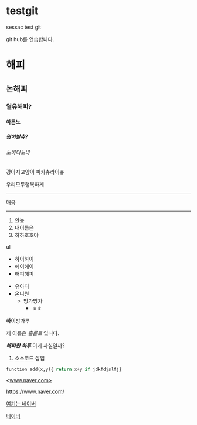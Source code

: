 # testgit
sessac test git

git hub를 연습합니다.


# 해피
## 논해피
### 얼유해피?
#### 아돈노
##### 왓어받츄?
###### 노바디노바


강아지고양이
피카츄라이츄

우리모두행복하게

-------
매옹
***


1. 안농
2. 내이름은
3. 하하호호야

ul
- 하이하이
- 헤이헤이
- 해피해피

+ 유아디
+ 온니원
  + 방가방가
    + ㅎㅎ 

**하이**방가루

제 이름은 _홀롤로_ 입니다.


***해피한 하루*** ~~이게 사실일까?~~


1. 소스코드 삽입

```python 
function add(x,y){ return x+y if jdkfdjslfj}
```

<www.naver.com>

<https://www.naver.com/>

[여기는 네이버](www.naver.com)

[네이버](www.naver.com, "해피하다구요")
